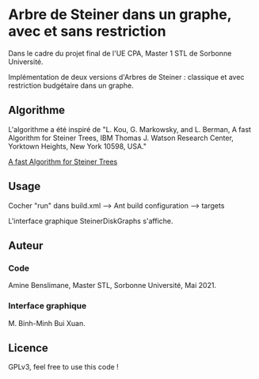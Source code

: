 # Arbre de Steiner dans un graphe, avec et sans restriction

Dans le cadre du projet final de l'UE CPA, Master 1 STL de Sorbonne Université.

Implémentation de deux versions d'Arbres de Steiner : classique et avec restriction budgétaire dans un graphe.

## Algorithme
L'algorithme a été inspiré de "L. Kou, G. Markowsky, and L. Berman,
 A fast Algorithm for Steiner Trees, IBM Thomas J. Watson Research Center,
  Yorktown Heights, New York 10598, USA."
  
[A fast Algorithm for Steiner Trees](http://aturing.umcs.maine.edu/~markov/SteinerTrees.pdf)

## Usage
Cocher "run" dans build.xml --> Ant build configuration --> targets

L'interface graphique SteinerDiskGraphs s'affiche.


## Auteur

### Code
Amine Benslimane,
Master STL, Sorbonne Université,
Mai 2021.

### Interface graphique
M. Binh-Minh Bui Xuan.

## Licence
GPLv3, feel free to use this code ! 
